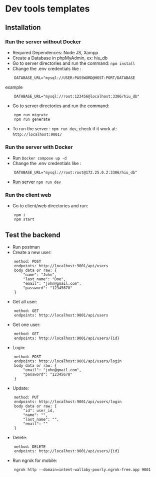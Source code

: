 # Dev tools templates

## Installation

### Run the server without Docker
- Required Dependences: Node JS, Xampp
- Create a Database in phpMyAdmin, ex: hiu_db
- Go to server directories and run the command: ``npm install``
- Change the .env credentials like : 
```
    DATABASE_URL="mysql://USER:PASSWORD@HOST:PORT/DATABASE
```
example
```
    DATABASE_URL="mysql://root:123456@localhost:3306/hiu_db"
```
- Go to server directories and run the command:
```
    npm run migrate
    npm run generate
```
- To run the server : `` npm run dev ``, check if it work at: ``http://localhost:9001/``

### Run the server with Docker
- Run ``Docker compose up -d``
- Change the .env credentials like : 
```
    DATABASE_URL="mysql://root:root@172.25.0.2:3306/hiu_db"
```
- Run server `` npm run dev ``

### Run the client web
- Go to client/web directories and run:  
```
    npm i
    npm start
```

## Test the backend
- Run postman
- Create a new user:
```
    method: POST
    endpoints: http://localhost:9001/api/users
    body data or raw: {
        "name": "John",
        "last_name": "Doe", 
        "email": "john@gmail.com", 
        "password": "12345678"
    }
```
-   Get all user:
```
    method: GET
    endpoints: http://localhost:9001/api/users
```
- Get one user: 
```
    method: GET
    endpoints: http://localhost:9001/api/users/{id}
```
- Login: 
```
    method: POST
    endpoints: http://localhost:9001/api/users/login
    body data or raw: {
        "email": "john@gmail.com", 
        "password": "12345678"
    }
```
- Update: 
```
    method: PUT
    endpoints: http://localhost:9001/api/users/login
    body data or raw: {
        "id": user_id,
        "name": "", 
        "last_name": "", 
        "email": ""
    }
```
- Delete: 
```
    method: DELETE
    endpoints: http://localhost:9001/api/users/{id}
```

- Run ngrok for mobile: 
```
    ngrok http --domain=intent-wallaby-poorly.ngrok-free.app 9001
```
